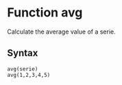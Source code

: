 # Function avg

Calculate the average value of a serie.

## Syntax
```
avg(serie)
avg(1,2,3,4,5)
```